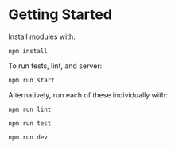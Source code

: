 # Getting Started

Install modules with:

`npm install`

To run tests, lint, and server:

`npm run start`

Alternatively, run each of these individually with:

`npm run lint`

`npm run test`

`npm run dev`
